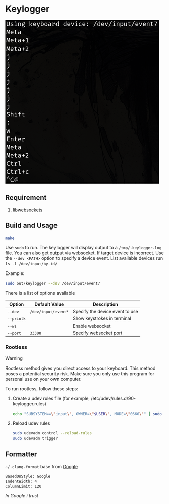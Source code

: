 # Keylogger

![Keylogger screenshot](./sample.png)

## Requirement

1. [libwebsockets](https://libwebsockets.org)

## Build and Usage

```sh
make
```

Use `sudo` to run. The keylogger will display output to a `/tmp/.keylogger.log` file. You can also get output via websocket.
If target device is incorrect. Use the `--dev <PATH>` option to specify a device event. List available devices run `ls -l /dev/input/by-id/`

Example:

```sh
sudo out/keylogger --dev /dev/input/event7
```

There is a list of options available

| Option     | Default Value       | Description                     |
| ---------- | ------------------- | ------------------------------- |
| `--dev`    | `/dev/input/event*` | Specify the device event to use |
| `--printk` |                     | Show keystrokes in terminal     |
| `--ws`     |                     | Enable websocket                |
| `--port`   | `33300`             | Specify websocket port          |

### Rootless

> [!WARNING]
>
> Rootless method gives you direct access to your keyboard.
> This method poses a potential security risk. Make sure you only use this program for personal use on your own computer.

To run rootless, follow these steps:

1. Create a udev rules file (for example, /etc/udev/rules.d/90-keylogger.rules)

    ```sh
    echo "SUBSYSTEM==\"input\", OWNER=\"$USER\", MODE=\"0660\"" | sudo tee /etc/udev/rules.d/90-keylogger.rules > /dev/null
    ```

1. Reload udev rules
    ```sh
    sudo udevadm control --reload-rules
    sudo udevadm trigger
    ```

## Formatter

`~/.clang-format` base from [Google](https://google.github.io/styleguide/cppguide.html)

```
BasedOnStyle: Google
IndentWidth: 4
ColumnLimit: 120
```

_In Google i trust_
